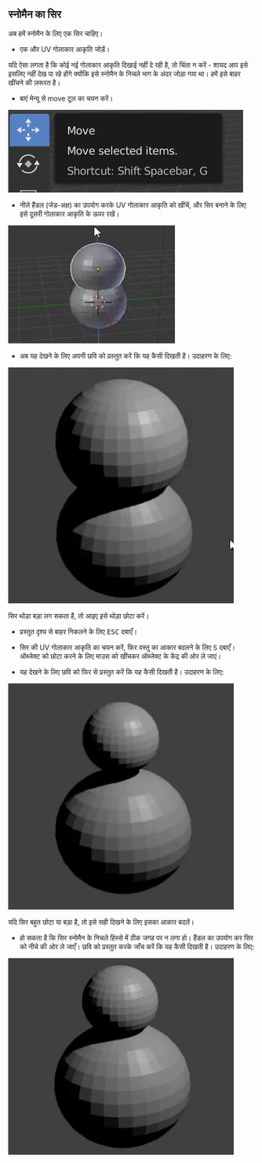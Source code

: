 ## स्नोमैन का सिर

अब हमें स्नोमैन के लिए एक सिर चाहिए।

+ एक और UV गोलाकार आकृति जोड़ें।

यदि ऐसा लगता है कि कोई नई गोलाकार आकृति दिखाई नहीं दे रही है, तो चिंता न करें - शायद आप इसे इसलिए नहीं देख पा रहे होंगे क्योंकि इसे स्नोमैन के निचले भाग के अंदर जोड़ा गया था। हमें इसे बाहर खींचने की ज़रूरत है।

+ बाएं मेन्यू से move टूल का चयन करें।

![तीर के सिरे](images/move-tool.png)

+ नीले हैंडल (जेड-अक्ष) का उपयोग करके UV गोलाकार आकृति को खींचें, और सिर बनाने के लिए इसे दूसरी गोलाकार आकृति के ऊपर रखें।

![सिर जोड़ें](images/blender-snowman-add-head.png)

+ अब यह देखने के लिए अपनी छवि को प्रस्तुत करें कि यह कैसी दिखती है। उदाहरण के लिए:

![सिर प्रस्तुत करें](images/blender-head-render-1.png)

सिर थोड़ा बड़ा लग सकता है, तो आइए इसे थोड़ा छोटा करें।

+ प्रस्तुत दृश्य से बाहर निकलने के लिए <kbd>ESC</kbd> दबाएँ।

+ सिर की UV गोलाकार आकृति का चयन करें, फिर वस्तु का आकार बदलने के लिए <kbd>S</kbd> दबाएँ। ऑब्जेक्ट को छोटा करने के लिए माउस को खींचकर ऑब्जेक्ट के केंद्र की ओर ले जाएं।

+ यह देखने के लिए छवि को फिर से प्रस्तुत करें कि यह कैसी दिखती है। उदाहरण के लिए:

![सिर फिर से प्रस्तुत करें](images/blender-head-render-2.png)

यदि सिर बहुत छोटा या बड़ा है, तो इसे सही दिखने के लिए इसका आकार बदलें।

+ हो सकता है कि सिर स्नोमैन के निचले हिस्से में ठीक जगह पर न लगा हो। हैंडल का उपयोग कर सिर को नीचे की ओर ले जाएँ। छवि को प्रस्तुत करके जाँच करें कि यह कैसी दिखती है। उदाहरण के लिए:

![सिर निचले हिस्से पर प्रस्तुत करें](images/blender-head-render-3.png)
